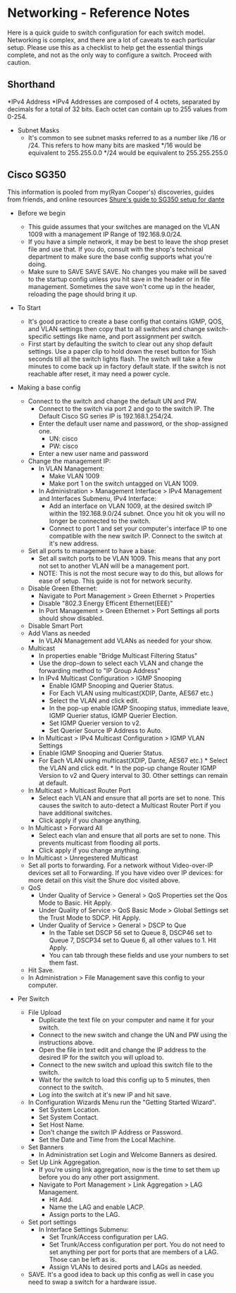 # Networking - Reference Notes

Here is a quick guide to switch configuration for each switch model. Networking is complex, and there are a lot of caveats to each particular setup.
Please use this as a checklist to help get the essential things complete, and not as the only way to configure a switch. Proceed with caution.


## Shorthand
*IPv4 Address
  *IPv4 Addresses are composed of 4 octets, separated by decimals for a total of 32 bits. Each octet can contain up to 255 values from 0-254.
* Subnet Masks
  * It's common to see subnet masks referred to as a number like /16 or /24. This refers to how many bits are masked
      */16 would be equivalent to 255.255.0.0
      */24 would be equivalent to 255.255.255.0


## Cisco SG350
This information is pooled from my(Ryan Cooper's) discoveries, guides from friends, and online resources [Shure's guide to SG350 setup for dante](https://service.shure.com/s/article/configuring-sg350-switch-for-shure-devices-and-dante?language=en_US&region=en-US)

* Before we begin
  * This guide assumes that your switches are managed on the VLAN 1009 with a management IP Range of 192.168.9.0/24.
  * If you have a simple network, it may be best to leave the shop preset file and use that. If you do, consult with the shop's technical department to make sure the base config supports what you're doing.
  * Make sure to SAVE SAVE SAVE. No changes you make will be saved to the startup config unless you hit save in the header or in file management. Sometimes the save won't come up in the header, reloading the page should bring it up.
 
* To Start
  * It's good practice to create a base config that contains IGMP, QOS, and VLAN settings then copy that to all switches and change switch-specific settings like name, and port assignment per switch.
  * First start by defaulting the switch to clear out any shop default settings. Use a paper clip to hold down the reset button for 15ish seconds till all the switch lights flash. The switch will take a few minutes to come back up in factory default state. If the switch is not reachable after reset, it may need a power cycle. 
 
* Making a base config
    * Connect to the switch and change the default UN and PW.
      * Connect to the switch via port 2 and go to the switch IP. The Default Cisco SG series IP is 192.168.1.254/24.
      * Enter the default user name and password, or the shop-assigned one.
        * UN: cisco
        * PW: cisco
      * Enter a new user name and password
    * Change the management IP:
      * In VLAN Management:
        * Make VLAN 1009
        * Make port 1 on the switch untagged on VLAN 1009.
      * In Administration > Management Interface > IPv4 Management and Interfaces Submenu, IPv4 Interface:
        * Add an interface on VLAN 1009, at the desired switch IP within the 192.168.9.0/24 subnet. Once you hit ok you will no longer be connected to the switch.
        * Connect to port 1 and set your computer's interface IP to one compatible with the new switch IP. Connect to the switch at it's new address.
   * Set all ports to management to have a base:
     * Set all switch ports to be VLAN 1009. This means that any port not set to another VLAN will be a management port.
     * NOTE: This is not the most secure way to do this, but allows for ease of setup. This guide is not for network security.
   * Disable Green Ethernet:
     * Navigate to Port Management > Green Ethernet > Properties
     * Disable "802.3 Energy Efficent Ethernet(EEE)"
     * In Port Management > Green Ethernet > Port Settings all ports should show disabled.
   * Disable Smart Port
   * Add Vlans as needed
     * In VLAN Management add VLANs as needed for your show.
   * Multicast
     * In properties enable "Bridge Multicast Filtering Status"
     * Use the drop-down to select each VLAN and change the forwarding method to "IP Group Address"
     * In IPv4 Multicast Configuration > IGMP Snooping
       *  Enable IGMP Snooping and Querier Status.
       *  For Each VLAN using multicast(XDIP, Dante, AES67 etc.)
         *  Select the VLAN and click edit.
         *  In the pop-up enable IGMP Snooping status, immediate leave, IGMP Querier status, IGMP Querier Election.
         *  Set IGMP Querier version to v2.
         *  Set Querier Source IP Address to Auto.
     *  In Multicast > IPv4 Multicast Configuration > IGMP VLAN Settings
       *  Enable IGMP Snooping and Querier Status.
       *  For Each VLAN using multicast(XDIP, Dante, AES67 etc.)
         *  Select the VLAN and click edit.
         *  In the pop-up change Router IGMP Version to v2 and Query interval to 30. Other settings can remain at default.
    * In Multicast > Multicast Router Port
      * Select each VLAN and ensure that all ports are set to none. This causes the switch to auto-detect a Multicast Router Port if you have additional switches.
      * Click apply if you change anything.
    * In Multicast > Forward All
      * Select each vlan and ensure that all ports are set to none. This prevents multicast from flooding all ports.
      * Click apply if you change anything.
    * In Multicast > Unregestered Multicast
     * Set all ports to forwarding. For a network without Video-over-IP devices set all to Forwarding. If you have video over IP devices: for more detail on this visit the Shure doc visited above.
   * QoS
     * Under Quality of Service > General > QoS Properties set the Qos Mode to Basic. Hit Apply.
     * Under Quality of Service > QoS Basic Mode > Global Settings set the Trust Mode to SDCP. Hit Apply.
     * Under Quality of Service > General > DSCP to Que
       * In the Table set DSCP 56 set to Queue 8, DSCP46 set to Queue 7, DSCP34 set to Queue 6, all other values to 1. Hit Apply.
       * You can tab through these fields and use your numbers to set them fast.
   * Hit Save.
   * In Administration > File Management save this config to your computer.
 
* Per Switch
  * File Upload 
    * Duplicate the text file on your computer and name it for your switch.
    * Connect to the new switch and change the UN and PW using the instructions above.
    * Open the file in text edit and change the IP address to the desired IP for the switch you will upload to.
    * Connect to the new switch and upload this switch file to the switch.
    * Wait for the switch to load this config up to 5 minutes, then connect to the switch.
    * Log into the switch at it's new IP and hit save.
  * In Configuration Wizards Menu run the "Getting Started Wizard".
    * Set System Location.
    * Set System Contact.
    * Set Host Name.
    * Don't change the switch IP Address or Password.
    * Set the Date and Time from the Local Machine.
  * Set Banners
    * In Administration set Login and Welcome Banners as desired.
  * Set Up Link Aggregation.
    * If you're using link aggregation, now is the time to set them up before you do any other port assignment.
    * Navigate to Port Management > Link Aggregation > LAG Management.
      * Hit Add.
      * Name the LAG and enable LACP.
      * Assign ports to the LAG.
  * Set port settings
    * In Interface Settings Submenu:
      * Set Trunk/Access configuration per LAG.
      * Set Trunk/Access configuration per port. You do not need to set anything per port for ports that are members of a LAG. Those can be left as is.
      * Assign VLANs to desired ports and LAGs as needed.
  * SAVE. It's a good idea to back up this config as well in case you need to swap a switch for a hardware issue. 
   
